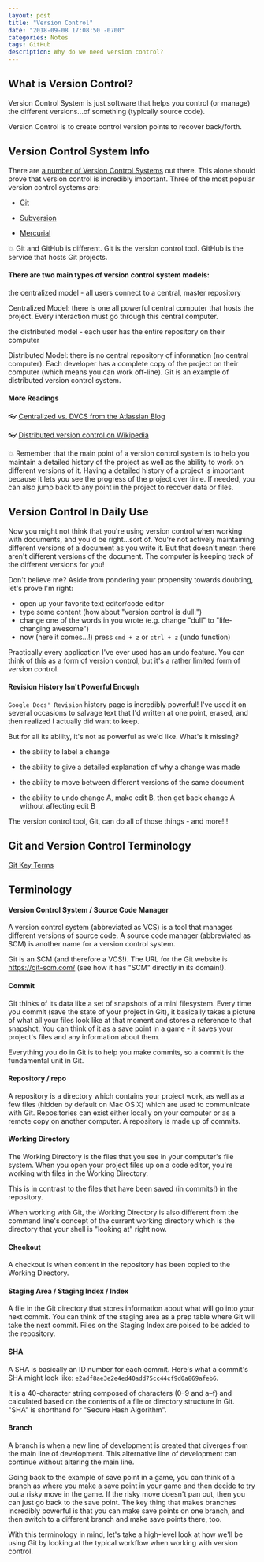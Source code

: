 ```yaml
---
layout: post
title: "Version Control"
date: "2018-09-08 17:08:50 -0700"
categories: Notes
tags: GitHub
description: Why do we need version control?
---
```


## What is Version Control?

Version Control System is just software that helps you control (or manage) the different versions...of something (typically source code).

Version Control is to create control version points to recover back/forth.

## Version Control System Info

There are [a number of Version Control Systems](https://en.wikipedia.org/wiki/List_of_version_control_software) out there. This alone should prove that version control is incredibly important. Three of the most popular version control systems are:

  - [Git](https://git-scm.com/)

  - [Subversion](https://subversion.apache.org/)

  - [Mercurial](https://www.mercurial-scm.org/)

💥 Git and GitHub is different. Git is the version control tool. GitHub is the service that hosts Git projects.

#### There are two main types of version control system models:

the centralized model - all users connect to a central, master repository

Centralized Model: there is one all powerful central computer that hosts the project. Every interaction must go through this central computer.

the distributed model - each user has the entire repository on their computer

Distributed Model: there is no central repository of information (no central computer). Each developer has a complete copy of the project on their computer (which means you can work off-line). Git is an example of distributed version control system.

#### More Readings

👓 [Centralized vs. DVCS from the Atlassian Blog](https://www.atlassian.com/blog/software-teams/version-control-centralized-dvcs)

👓 [Distributed version control on Wikipedia](https://en.wikipedia.org/wiki/Distributed_version_control)

💥 Remember that the main point of a version control system is to help you maintain a detailed history of the project as well as the ability to work on different versions of it. Having a detailed history of a project is important because it lets you see the progress of the project over time. If needed, you can also jump back to any point in the project to recover data or files.

## Version Control In Daily Use

Now you might not think that you're using version control when working with documents, and you'd be right...sort of. You're not actively maintaining different versions of a document as you write it. But that doesn't mean there aren't different versions of the document. The computer is keeping track of the different versions for you!

Don't believe me? Aside from pondering your propensity towards doubting, let's prove I'm right:

  - open up your favorite text editor/code editor
  - type some content (how about "version control is dull!")
  - change one of the words in you wrote (e.g. change "dull" to "life-changing awesome")
  - now (here it comes…!) press `cmd + z` or `ctrl + z` (undo function)

Practically every application I've ever used has an undo feature. You can think of this as a form of version control, but it's a rather limited form of version control.

#### Revision History Isn't Powerful Enough

`Google Docs' Revision` history page is incredibly powerful! I've used it on several occasions to salvage text that I'd written at one point, erased, and then realized I actually did want to keep.

But for all its ability, it's not as powerful as we'd like. What's it missing?

  - the ability to label a change

  - the ability to give a detailed explanation of why a change was made

  - the ability to move between different versions of the same document

  - the ability to undo change A, make edit B, then get back change A without affecting edit B

The version control tool, Git, can do all of those things - and more!!!

## Git and Version Control Terminology

[Git Key Terms](https://s3.amazonaws.com/video.udacity-data.com/topher/2017/June/59399479_ud123-git-keyterms/ud123-git-keyterms.pdf)

## Terminology

#### Version Control System / Source Code Manager

A version control system (abbreviated as VCS) is a tool that manages different versions of source code. A source code manager (abbreviated as SCM) is another name for a version control system.

Git is an SCM (and therefore a VCS!). The URL for the Git website is https://git-scm.com/ (see how it has "SCM" directly in its domain!).

#### Commit

Git thinks of its data like a set of snapshots of a mini filesystem. Every time you commit (save the state of your project in Git), it basically takes a picture of what all your files look like at that moment and stores a reference to that snapshot. You can think of it as a save point in a game - it saves your project's files and any information about them.

Everything you do in Git is to help you make commits, so a commit is the fundamental unit in Git.

#### Repository / repo

A repository is a directory which contains your project work, as well as a few files (hidden by default on Mac OS X) which are used to communicate with Git. Repositories can exist either locally on your computer or as a remote copy on another computer. A repository is made up of commits.

#### Working Directory

The Working Directory is the files that you see in your computer's file system. When you open your project files up on a code editor, you're working with files in the Working Directory.

This is in contrast to the files that have been saved (in commits!) in the repository.

When working with Git, the Working Directory is also different from the command line's concept of the current working directory which is the directory that your shell is "looking at" right now.

#### Checkout

A checkout is when content in the repository has been copied to the Working Directory.

#### Staging Area / Staging Index / Index

A file in the Git directory that stores information about what will go into your next commit. You can think of the staging area as a prep table where Git will take the next commit. Files on the Staging Index are poised to be added to the repository.

#### SHA

A SHA is basically an ID number for each commit. Here's what a commit's SHA might look like: `e2adf8ae3e2e4ed40add75cc44cf9d0a869afeb6`.

It is a 40-character string composed of characters (0–9 and a–f) and calculated based on the contents of a file or directory structure in Git. "SHA" is shorthand for "Secure Hash Algorithm".

#### Branch

A branch is when a new line of development is created that diverges from the main line of development. This alternative line of development can continue without altering the main line.

Going back to the example of save point in a game, you can think of a branch as where you make a save point in your game and then decide to try out a risky move in the game. If the risky move doesn't pan out, then you can just go back to the save point. The key thing that makes branches incredibly powerful is that you can make save points on one branch, and then switch to a different branch and make save points there, too.

With this terminology in mind, let's take a high-level look at how we'll be using Git by looking at the typical workflow when working with version control.
